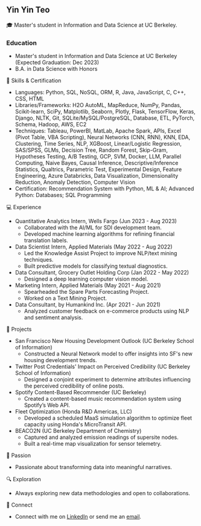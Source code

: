 ## Yin Yin Teo

🎓 Master's student in Information and Data Science at UC Berkeley.

### Education
- Master's student in Information and Data Science at UC Berkeley (Expected Graduation: Dec 2023)
- B.A. in Data Science with Honors

💼 Skills & Certification
- Languages: Python, SQL, NoSQL, ORM, R, Java, JavaScript, C, C++, CSS, HTML
- Libraries/Frameworks: H2O AutoML, MapReduce, NumPy, Pandas, Scikit-learn, SciPy, Matplotlib, Seaborn, Plotly, Flask, TensorFlow, Keras, Django, NLTK, Git, SQLite/MySQL/PostgreSQL, Database, ETL, PyTorch, Schema, Hadoop, AWS, EC2
- Techniques: Tableau, PowerBI, MatLab, Apache Spark, APIs, Excel (Pivot Table, VBA Scripting), Neural Networks (CNN, RNN), KNN, EDA, Clustering, Time Series, NLP, XGBoost, Linear/Logistic Regression, SAS/SPSS, GLMs, Decision Tree, Random Forest, Skip-Gram, Hypotheses Testing, A/B Testing, GCP, SVM, Docker, LLM, Parallel Computing, Naive Bayes, Causal Inference, Descriptive/Inference Statistics, Qualtrics, Parametric Test, Experimental Design, Feature Engineering, Azure Databricks, Data Visualization, Dimensionality Reduction, Anomaly Detection, Computer Vision
- Certification: Recommendation System with Python, ML & AI; Advanced Python: Databases; SQL Programming

💻 Experience
- Quantitative Analytics Intern, Wells Fargo (Jun 2023 - Aug 2023)
  - Collaborated with the AI/ML for SDI development team.
  - Developed machine learning algorithms for refining financial translation labels.
- Data Scientist Intern, Applied Materials (May 2022 - Aug 2022)
  - Led the Knowledge Assist Project to improve NLP/text mining techniques.
  - Built predictive models for classifying textual diagnostics.
- Data Consultant, Grocery Outlet Holding Corp (Jan 2022 - May 2022)
  - Designed a deep learning computer vision model.
- Marketing Intern, Applied Materials (May 2021 - Aug 2021)
  - Spearheaded the Spare Parts Forecasting Project.
  - Worked on a Text Mining Project.
- Data Consultant, by Humankind Inc. (Apr 2021 - Jun 2021)
  - Analyzed customer feedback on e-commerce products using NLP and sentiment analysis.

📂 Projects
- San Francisco New Housing Development Outlook (UC Berkeley School of Information)
  - Constructed a Neural Network model to offer insights into SF's new housing development trends.
- Twitter Post Credentials' Impact on Perceived Credibility (UC Berkeley School of Information)
  - Designed a conjoint experiment to determine attributes influencing the perceived credibility of online posts.
- Spotify Content-Based Recommender (UC Berkeley)
  - Created a content-based music recommendation system using Spotify’s Web API.
- Fleet Optimization (Honda R&D Americas, LLC)
  - Developed a scheduled MaaS simulation algorithm to optimize fleet capacity using Honda's MicroTransit API.
- BEACO2N (UC Berkeley Department of Chemistry)
  - Captured and analyzed emission readings of supersite nodes.
  - Built a real-time map visualization for sensor telemetry.

🌟 Passion
- Passionate about transforming data into meaningful narratives.

🔍 Exploration
- Always exploring new data methodologies and open to collaborations.

🔗 Connect
- Connect with me on [LinkedIn](https://www.linkedin.com/in/teoyinyin) or send me an [email](mailto:teoyinyin@berkeley.edu).


